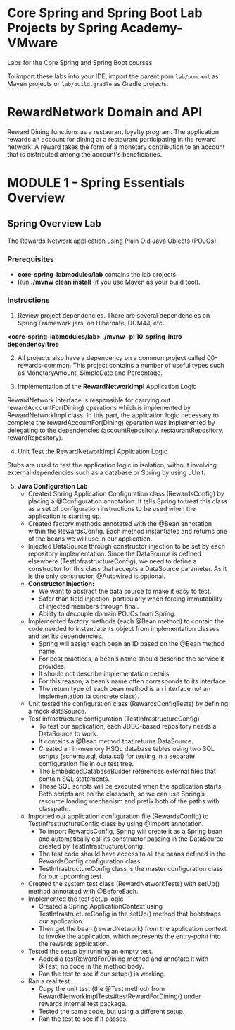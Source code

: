 # Core Spring and Spring Boot Lab Projects by Spring Academy-VMware

Labs for the Core Spring and Spring Boot courses

To import these labs into your IDE, import the parent pom `lab/pom.xml` as Maven projects or `lab/build.gradle` as Gradle projects.

# RewardNetwork Domain and API
Reward Dining functions as a restaurant loyalty program. 
The application rewards an account for dining at a restaurant participating in the reward network. 
A reward takes the form of a monetary contribution to an account that is distributed among the account's beneficiaries.

# MODULE 1 - Spring Essentials Overview

## Spring Overview Lab
The Rewards Network application using Plain Old Java Objects (POJOs).

### Prerequisites
* **core-spring-labmodules/lab** contains the lab projects.
* Run **./mvnw clean install** (if you use Maven as your build tool).

### Instructions
1) Review project dependencies. There are several dependencies on Spring Framework jars, on Hibernate, DOM4J, etc.

  **<core-spring-labmodules/lab> ./mvnw -pl 10-spring-intro dependency:tree**

2) All projects also have a dependency on a common project called 00-rewards-common. 
This project contains a number of useful types such as MonetaryAmount, SimpleDate and Percentage.


3) Implementation of the **RewardNetworkImpl** Application Logic

RewardNetwork interface is responsible for carrying out rewardAccountFor(Dining) operations which is implemented by RewardNetworkImpl class.
In this part, the application logic necessary to complete the rewardAccountFor(Dining) operation was implemented by delegating to the dependencies (accountRepository, restaurantRepository, rewardRepository).

4) Unit Test the RewardNetworkImpl Application Logic

Stubs are used to test the application logic in isolation, without involving external dependencies such as a database or Spring by using JUnit.

5) **Java Configuration Lab**
   * Created Spring Application Configuration class (RewardsConfig) by placing a @Configuration annotation. It tells Spring to treat this class as a set of configuration instructions to be used when the application is starting up.
   * Created factory methods annotated with the @Bean annotation within the RewardsConfig. Each method instantiates and returns one of the beans we will use in our application.
   * Injected DataSource through constructor injection to be set by each repository implementation. Since the DataSource is defined elsewhere (TestInfrastructureConfig), we need to define a constructor for this class that accepts a DataSource parameter. As it is the only constructor, @Autowired is optional. 
   * **Constructor Injection:**
     * We want to abstract the data source to make it easy to test.
     * Safer than field injection, particularly when forcing immutability of injected members through final.
     * Ability to decouple domain POJOs from Spring.
   * Implemented factory methods (each @Bean method) to contain the code needed to instantiate its object from implementation classes and set its dependencies. 
     * Spring will assign each bean an ID based on the @Bean method name.
     * For best practices, a bean’s name should describe the service it provides.
     * It should not describe implementation details.
     * For this reason, a bean’s name often corresponds to its interface.
     * The return type of each bean method is an interface not an implementation (a concrete class).
   * Unit tested the configuration class (RewardsConfigTests) by defining a mock dataSource.
   * Test infrastructure configuration (TestInfrastructureConfig)
     * To test our application, each JDBC-based repository needs a DataSource to work.
     * It contains a @Bean method that returns DataSource.
     * Created an in-memory HSQL database tables using two SQL scripts (schema.sql, data.sql) for testing in a separate configuration file in our test tree.
     * The EmbeddedDatabaseBuilder references external files that contain SQL statements. 
     * These SQL scripts will be executed when the application starts. Both scripts are on the classpath, so we can use Spring’s resource loading mechanism and prefix both of the paths with classpath:.
   * Imported our application configuration file (RewardsConfig) to TestInfrastructureConfig class by using @Import annotation.
     * To import RewardsConfig, Spring will create it as a Spring bean and automatically call its constructor passing in the DataSource created by TestInfrastructureConfig.
     * The test code should have access to all the beans defined in the RewardsConfig configuration class. 
     * TestInfrastructureConfig class is the master configuration class for our upcoming test.
   * Created the system test class (RewardNetworkTests) with setUp() method annotated with @BeforeEach.
   * Implemented the test setup logic
     * Created a Spring ApplicationContext using TestInfrastructureConfig in the setUp() method that bootstraps our application.
     * Then get the bean (rewardNetwork) from the application context to invoke the application, which represents the entry-point into the rewards application.
   * Tested the setup by running an empty test.
     * Added a testRewardForDining method and annotate it with @Test, no code in the method body.
     * Ran the test to see if our setup() is working.
   * Ran a real test
     * Copy the unit test (the @Test method) from RewardNetworkImplTests#testRewardForDining() under rewards.internal test package.
     * Tested the same code, but using a different setup.
     * Ran the test to see if it passes.